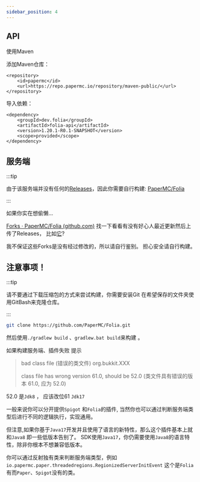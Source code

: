 ```yaml
---
sidebar_position: 4
---
```


## API

使用Maven 

添加Maven仓库：

```
<repository>
    <id>papermc</id>
    <url>https://repo.papermc.io/repository/maven-public/</url>
</repository>
```

导入依赖：

```
<dependency>
    <groupId>dev.folia</groupId>
    <artifactId>folia-api</artifactId>
    <version>1.20.1-R0.1-SNAPSHOT</version>
    <scope>provided</scope>
</dependency>
```

## 服务端
:::tip

由于该服务端并没有任何的[Releases](https://github.com/PaperMC/Folia/releases)，因此你需要自行构建: [PaperMC/Folia](https://github.com/PaperMC/Folia)


:::

如果你实在想偷懒...

[Forks · PaperMC/Folia (github.com)](https://github.com/PaperMC/Folia/forks) 找一下看看有没有好心人最近更新然后上传了Releases， 比如[它](https://github.com/alazeprt/Folia)?

我不保证这些Forks是没有经过修改的，所以请自行鉴别。 担心安全请自行构建。



## 注意事项！

:::tip

请不要通过下载压缩包的方式来尝试构建，你需要安装Git 在希望保存的文件夹使用GitBash来克隆仓库。

:::


```bash
git clone https://github.com/PaperMC/Folia.git
```

然后使用`./gradlew build` 、`gradlew.bat build`来构建 。



如果构建服务端、插件失败 提示

> bad class file (错误的类文件) org.bukkit.XXX
>
> class file has wrong version 61.0, should be 52.0 (类文件具有错误的版本 61.0, 应为 52.0)

52.0 是`Jdk8` ， 应该改位61 `Jdk17`

一般来说你可以分开提供`Spigot` 和`Folia`的插件, 当然你也可以通过判断服务端类型后进行不同的逻辑执行，实现通用。

但注意,如果你基于`Java17`开发并且使用了语言的新特性，那么这个插件基本上就和`Java8` 即一些低版本告别了。 SDK使用`Java17`，你仍需要使用`Java8`的语言特性，除非你根本不想兼容低版本。

你可以通过反射独有类来判断服务端类型，例如 `io.papermc.paper.threadedregions.RegionizedServerInitEvent` 这个是`Folia`有而`Paper`、`Spigot`没有的类。

